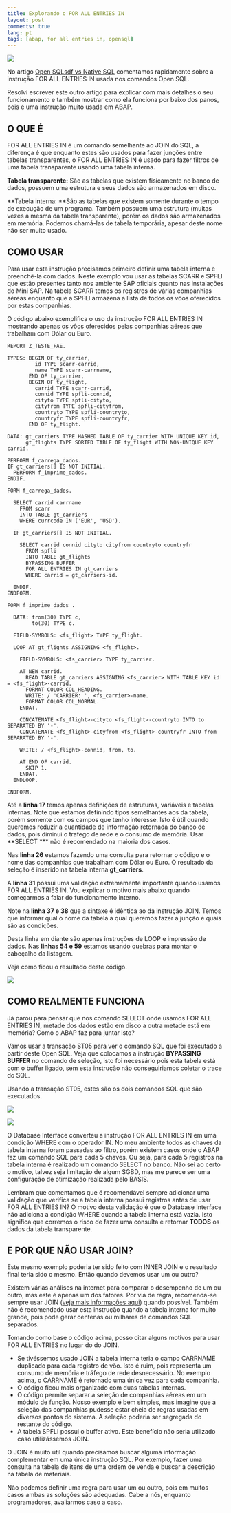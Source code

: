 ```yaml
---
title: Explorando o FOR ALL ENTRIES IN
layout: post
comments: true
lang: pt
tags: [abap, for all entries in, opensql]
---
```

![](/public/images/2015/03/2014-05-05-20_57_24-Documentação-palavra-chave-ABAP.png)

No artigo [Open SQLsdf vs Native SQL](/2015/03/open-sql-vs-native-sql/) comentamos rapidamente sobre a instrução FOR ALL ENTRIES IN usada nos comandos Open SQL.

Resolvi escrever este outro artigo para explicar com mais detalhes o seu funcionamento e também mostrar como ela funciona por baixo dos panos, pois é uma instrução muito usada em ABAP.

## O QUE É

FOR ALL ENTRIES IN é um comando semelhante ao JOIN do SQL, a diferença é que enquanto estes são usados para fazer junções entre tabelas transparentes, o FOR ALL ENTRIES IN é usado para fazer filtros de uma tabela transparente usando uma tabela interna.

**Tabela transparente:** São as tabelas que existem fisicamente no banco de dados, possuem uma estrutura e seus dados são armazenados em disco.

**Tabela interna: **São as tabelas que existem somente durante o tempo de execução de um programa. Também possuem uma estrutura (muitas vezes a mesma da tabela transparente), porém os dados são armazenados em memória. Podemos chamá-las de tabela temporária, apesar deste nome não ser muito usado.

## COMO USAR

Para usar esta instrução precisamos primeiro definir uma tabela interna e preenchê-la com dados. Neste exemplo vou usar as tabelas SCARR e SPFLI que estão presentes tanto nos ambiente SAP oficiais quanto nas instalações do Mini SAP. Na tabela SCARR temos os registros de várias companhias aéreas enquanto que a SPFLI armazena a lista de todos os vôos oferecidos por estas companhias.

O código abaixo exemplifica o uso da instrução FOR ALL ENTRIES IN mostrando apenas os vôos oferecidos pelas companhias aéreas que trabalham com Dólar ou Euro.

~~~
REPORT Z_TESTE_FAE.

TYPES: BEGIN OF ty_carrier,
         id TYPE scarr-carrid,
         name TYPE scarr-carrname,
       END OF ty_carrier,
       BEGIN OF ty_flight,
         carrid TYPE scarr-carrid,
         connid TYPE spfli-connid,
         cityto TYPE spfli-cityto,
         cityfrom TYPE spfli-cityfrom,
         countryto TYPE spfli-countryto,
         countryfr TYPE spfli-countryfr,
       END OF ty_flight.

DATA: gt_carriers TYPE HASHED TABLE OF ty_carrier WITH UNIQUE KEY id,
      gt_flights TYPE SORTED TABLE OF ty_flight WITH NON-UNIQUE KEY carrid.

PERFORM f_carrega_dados.
IF gt_carriers[] IS NOT INITIAL.
  PERFORM f_imprime_dados.
ENDIF.

FORM f_carrega_dados.

  SELECT carrid carrname
    FROM scarr
    INTO TABLE gt_carriers
    WHERE currcode IN ('EUR', 'USD').

  IF gt_carriers[] IS NOT INITIAL.

    SELECT carrid connid cityto cityfrom countryto countryfr
      FROM spfli
      INTO TABLE gt_flights
      BYPASSING BUFFER
      FOR ALL ENTRIES IN gt_carriers
      WHERE carrid = gt_carriers-id.

  ENDIF.
ENDFORM.

FORM f_imprime_dados .

  DATA: from(30) TYPE c,
        to(30) TYPE c.

  FIELD-SYMBOLS: <fs_flight> TYPE ty_flight.

  LOOP AT gt_flights ASSIGNING <fs_flight>.

    FIELD-SYMBOLS: <fs_carrier> TYPE ty_carrier.

    AT NEW carrid.
      READ TABLE gt_carriers ASSIGNING <fs_carrier> WITH TABLE KEY id = <fs_flight>-carrid.
      FORMAT COLOR COL_HEADING.
      WRITE: / 'CARRIER: ', <fs_carrier>-name.
      FORMAT COLOR COL_NORMAL.
    ENDAT.

    CONCATENATE <fs_flight>-cityto <fs_flight>-countryto INTO to SEPARATED BY '-'.
    CONCATENATE <fs_flight>-cityfrom <fs_flight>-countryfr INTO from SEPARATED BY '-'.

    WRITE: / <fs_flight>-connid, from, to.

    AT END OF carrid.
      SKIP 1.
    ENDAT.
  ENDLOOP.

ENDFORM.
~~~

Até a **linha 17** temos apenas definições de estruturas, variáveis e tabelas internas. Note que estamos definindo tipos semelhantes aos da tabela, porém somente com os campos que tenho interesse. Isto é útil quando queremos reduzir a quantidade de informação retornada do banco de dados, pois diminui o trafego de rede e o consumo de memória. Usar **SELECT *** não é recomendado na maioria dos casos.

Nas **linha 26** estamos fazendo uma consulta para retornar o código e o nome das companhias que trabalham com Dólar ou Euro. O resultado da seleção é inserido na tabela interna **gt_carriers**.

A **linha 31** possui uma validação extremamente importante quando usamos FOR ALL ENTRIES IN. Vou explicar o motivo mais abaixo quando começarmos a falar do funcionamento interno.

Note na **linha 37 e 38** que a sintaxe é idêntica ao da instrução JOIN. Temos que informar qual o nome da tabela a qual queremos fazer a junção e quais são as condições.

Desta linha em diante são apenas instruções de LOOP e impressão de dados. Nas **linhas 54 e 59** estamos usando quebras para montar o cabeçalho da listagem.

Veja como ficou o resultado deste código.

![](/public/images/2015/03/exemplo-for-all-entries-in.png)

## COMO REALMENTE FUNCIONA

Já parou para pensar que nos comando SELECT onde usamos FOR ALL ENTRIES IN, metade dos dados estão em disco a outra metade está em memória? Como o ABAP faz para juntar isto?
  
Vamos usar a transação ST05 para ver o comando SQL que foi executado a partir deste Open SQL. Veja que colocamos a instrução **BYPASSING BUFFER** no comando de seleção, isto foi necessário pois esta tabela está com o buffer ligado, sem esta instrução não conseguiriamos coletar o trace do SQL.
  
Usando a transação ST05, estes são os dois comandos SQL que são executados.

![](/public/images/2015/03/sql-trace-1.png)

![](/public/images/2015/03/sql-trace-2.png)

O Database Interface converteu a instrução FOR ALL ENTRIES IN em uma condição WHERE com o operador IN. No meu ambiente todos as chaves da tabela interna foram passadas ao filtro, porém existem casos onde o ABAP faz um comando SQL para cada 5 chaves. Ou seja, para cada 5 registros na tabela interna é realizado um comando SELECT no banco. Não sei ao certo o motivo, talvez seja limitação de algum SGBD, mas me parece ser uma configuração de otimização realizada pelo BASIS.

Lembram que comentamos que é recomendável sempre adicionar uma validação que verifica se a tabela interna possui registros antes de usar FOR ALL ENTRIES IN? O motivo desta validação é que o Database Interface não adiciona a condição WHERE quando a tabela interna está vazia. Isto significa que corremos o risco de fazer uma consulta e retornar **TODOS** os dados da tabela transparente.

## E POR QUE NÃO USAR JOIN?

Este mesmo exemplo poderia ter sido feito com INNER JOIN e o resultado final teria sido o mesmo. Então quando devemos usar um ou outro?
  
Existem várias análises na internet para comparar o desempenho de um ou outro, mas este é apenas um dos fatores. Por via de regra, recomenda-se sempre usar JOIN ([veja mais informações aqui](http://scn.sap.com/thread/1174072)) quando possível. Também não é recomendado usar esta instrução quando a tabela interna for muito grande, pois pode gerar centenas ou milhares de comandos SQL separados.

Tomando como base o código acima, posso citar alguns motivos para usar FOR ALL ENTRIES no lugar do do JOIN.

  * Se tivéssemos usado JOIN a tabela interna teria o campo CARRNAME duplicado para cada registro de vôo. Isto é ruim, pois representa um consumo de memória e tráfego de rede desnecessário. No exemplo acima, o CARRNAME é retornado uma única vez para cada companhia.
  * O código ficou mais organizado com duas tabelas internas.
  * O código permite separar a seleção de companhias aéreas em um módulo de função. Nosso exemplo é bem simples, mas imagine que a seleção das companhias pudesse estar cheia de regras usadas em diversos pontos do sistema. A seleção poderia ser segregada do restante do código.
  * A tabela SPFLI possui o buffer ativo. Este benefício não seria utilizado caso utilizássemos JOIN.

O JOIN é muito útil quando precisamos buscar alguma informação complementar em uma única instrução SQL. Por exemplo, fazer uma consulta na tabela de itens de uma ordem de venda e buscar a descrição na tabela de materiais.

Não podemos definir uma regra para usar um ou outro, pois em muitos casos ambas as soluções são adequadas. Cabe a nós, enquanto programadores, avaliarmos caso a caso.